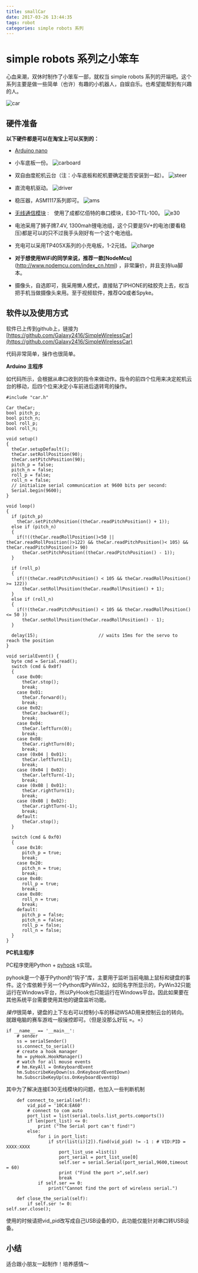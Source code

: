 ```yaml
---
title: smallCar
date: 2017-03-26 13:44:35
tags: robot
categories: simple robots 系列
---
```


# simple robots 系列之小笨车 #

心血来潮，双休时制作了小笨车一部，就权当 simple robots 系列的开端吧。这个系列主要是做一些简单（也许）有趣的小机器人，自娱自乐。也希望能帮到有兴趣的人。

![car][car]

## 硬件准备 ##

**以下硬件都是可以在淘宝上可以买到的：**

- [Arduino nano](https://www.arduino.cc/en/Main/ArduinoBoardNano) 
- 小车底板一份。
![carboard][carboard]
- 双自由度舵机云台（注：小车底板和舵机要确定能否安装到一起）。
![steer][steer]
- 直流电机驱动。
![driver][driver]
- 稳压器，ASM1117系列即可。
![ams][ams]
- [无线通信模块](https://item.taobao.com/item.htm?spm=a230r.1.14.20.re5GVx&id=520282027806&ns=1&abbucket=5#detail) :　使用了成都亿佰特的串口模块，E30-TTL-100。
![e30][e30]
- 电池采用了狮子牌7.4V, 1300mah锂电池组，这个只要是5V+的电池(要看稳压)都是可以的只不过我手头刚好有一个这个电池组。
- 充电可以采用TP405X系列的小充电板，1-2元钱。
![charge][charge]

- **对于想使用WiFi的同学来说，推荐一款[NodeMcu]**(http://www.nodemcu.com/index_cn.html) ，非常廉价，并且支持lua脚本。

- 摄像头，自选即可，我采用懒人模式，直接贴了IPHONE的硅胶壳上去，权当把手机当做摄像头来用。至于视频软件，推荐QQ或者Spyke。

## 软件以及使用方式 ##

软件已上传到github上，链接为[https://github.com/Galaxy2416/SimpleWirelessCar](https://github.com/Galaxy2416/SimpleWirelessCar) 

代码非常简单，操作也很简单。

**Arduino 主程序**

如代码所示，会根据从串口收到的指令来做动作。指令的前四个位用来决定舵机云台的移动，后四个位来决定小车前进后退转弯的操作。

```
#include "car.h"

Car theCar;
bool pitch_p;
bool pitch_n;
bool roll_p;
bool roll_n;

void setup()
{
  theCar.setupDefault();
  theCar.setRollPosition(90);
  theCar.setPitchPosition(90);
  pitch_p = false;
  pitch_n = false;
  roll_p = false;
  roll_n = false;
  // initialize serial communication at 9600 bits per second:
  Serial.begin(9600);
}

void loop()
{
  if (pitch_p)
    theCar.setPitchPosition((theCar.readPitchPosition() + 1));
  else if (pitch_n)
  {
    if(!((theCar.readRollPosition()<50 || theCar.readRollPosition()>122) && theCar.readPitchPosition()< 105) && theCar.readPitchPosition()> 90)
      theCar.setPitchPosition((theCar.readPitchPosition() - 1));
  }

  if (roll_p)
  {
    if(!(theCar.readPitchPosition() < 105 && theCar.readRollPosition() >= 122))
      theCar.setRollPosition(theCar.readRollPosition() + 1);
  }
  else if (roll_n)
  {
    if(!(theCar.readPitchPosition() < 105 && theCar.readRollPosition() <= 50 ))
      theCar.setRollPosition(theCar.readRollPosition() - 1);
  }

  delay(15);                       // waits 15ms for the servo to reach the position
}

void serialEvent() {
  byte cmd = Serial.read();
  switch (cmd & 0x0f)
  {
    case 0x00:
      theCar.stop();
      break;
    case 0x01:
      theCar.forward();
      break;
    case 0x02:
      theCar.backward();
      break;
    case 0x04:
      theCar.leftTurn(0);
      break;
    case 0x08:
      theCar.rightTurn(0);
      break;
    case (0x04 | 0x01):
      theCar.leftTurn(1);
      break;
    case (0x04 | 0x02):
      theCar.leftTurn(-1);
      break;
    case (0x08 | 0x01):
      theCar.rightTurn(1);
      break;
    case (0x08 | 0x02):
      theCar.rightTurn(-1);
      break;
    default:
      theCar.stop();
  }

  switch (cmd & 0xf0)
  {
    case 0x10:
      pitch_p = true;
      break;
    case 0x20:
      pitch_n = true;
      break;
    case 0x40:
      roll_p = true;
      break;
    case 0x80:
      roll_n = true;
      break;
    default:    
      pitch_p = false;
      pitch_n = false;
      roll_p = false;
      roll_n = false;
  }
}
```
**PC机主程序**

PC程序使用Python + [pyhook](https://sourceforge.net/projects/pyhook/) s实现。

pyhook是一个基于Python的“钩子”库，主要用于监听当前电脑上鼠标和键盘的事件。这个库依赖于另一个Python库PyWin32，如同名字所显示的，PyWin32只能运行在Windows平台，所以PyHook也只能运行在Windows平台。因此如果要在其他系统平台需要使用其他的键盘监听功能。

*操作*很简单，键盘的上下左右可以控制小车的移动WSAD用来控制云台的转向。就跟电脑的赛车游戏一般操控即可。（但是没那么好玩 =。=）

```
if __name__ == '__main__':
    # sender
    ss = serialSender()
    ss.connect_to_serial()
    # create a hook manager
    hm = pyHook.HookManager()
    # watch for all mouse events
    # hm.KeyAll = OnKeyboardEvent
    hm.SubscribeKeyDown(ss.OnKeyboardEventDown)
    hm.SubscribeKeyUp(ss.OnKeyboardEventUp)

```

其中为了解决连接E30无线模块的问题，也加入一些判断机制

```
    def connect_to_serial(self):
        vid_pid = '10C4:EA60'
        # connect to com auto
        port_list = list(serial.tools.list_ports.comports())
        if len(port_list) <= 0:
            print ("The Serial port can't find!")
        else:
            for i in port_list:
                if str(list(i)[2]).find(vid_pid) != -1 : # VID:PID = XXXX:XXXX
                    port_list_use =list(i)
                    port_serial = port_list_use[0]
                    self.ser = serial.Serial(port_serial,9600,timeout = 60)
                    print ("Find the port >",self.ser)
                    break
            if self.ser == 0:
                print("Cannot find the port of wireless serial.")

    def close_the_serial(self):
        if self.ser != 0:
self.ser.close();
```
使用的时候请把vid_pid改写成自己USB设备的ID，此功能仅能针对串口转USB设备。
## 小结 ##

适合跟小朋友一起制作！培养感情～

[carboard]:/img/simpleCar/carboard.jpg
[car]:/img/simpleCar/car.png
[steer]:/img/simpleCar/steering.jpg
[driver]:/img/simpleCar/HG7881.jpg
[e30]:/img/simpleCar/wrieless.png
[charge]:/img/simpleCar/charge.png
[ams]:/img/simpleCar/ams1117.png